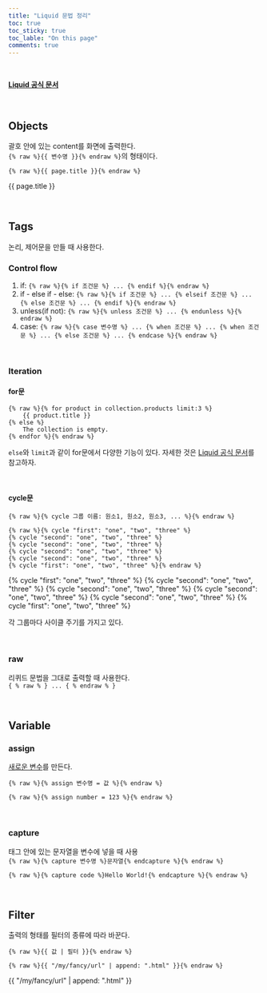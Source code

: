 ```yaml
---
title: "Liquid 문법 정리"
toc: true
toc_sticky: true
toc_lable: "On this page"
comments: true
---
```


<br>

**[Liquid 공식 문서](https://shopify.github.io/liquid/)**

<br>

## Objects
괄호 안에 있는 content를 화면에 출력한다.  
`{% raw %}{{ 변수명 }}{% endraw %}`의 형태이다.

```
{% raw %}{{ page.title }}{% endraw %}
```

{{ page.title }}

<br>

## Tags
논리, 제어문을 만들 때 사용한다.

### Control flow
1. if: `{% raw %}{% if 조건문 %} ... {% endif %}{% endraw %}`
2. if - else if - else: `{% raw %}{% if 조건문 %} ... {% elseif 조건문 %} ... {% else 조건문 %} ... {% endif %}{% endraw %}`
3. unless(if not): `{% raw %}{% unless 조건문 %} ... {% endunless %}{% endraw %}`
4. case: `{% raw %}{% case 변수명 %} ... {% when 조건문 %} ... {% when 조건문 %} ... {% else 조건문 %} ... {% endcase %}{% endraw %}`

<br>

### Iteration

#### for문
```
{% raw %}{% for product in collection.products limit:3 %}
    {{ product.title }}
{% else %}
    The collection is empty.
{% endfor %}{% endraw %}
```

`else`와 `limit`과 같이 for문에서 다양한 기능이 있다. 자세한 것은 [Liquid 공식 문서](https://shopify.github.io/liquid/)를 참고하자.

<br>

#### cycle문
`{% raw %}{% cycle 그룹 이름: 원소1, 원소2, 원소3, ... %}{% endraw %}`

```
{% raw %}{% cycle "first": "one", "two", "three" %}
{% cycle "second": "one", "two", "three" %}
{% cycle "second": "one", "two", "three" %}
{% cycle "second": "one", "two", "three" %}
{% cycle "second": "one", "two", "three" %}
{% cycle "first": "one", "two", "three" %}{% endraw %}
```
 
{% cycle "first": "one", "two", "three" %}
{% cycle "second": "one", "two", "three" %}
{% cycle "second": "one", "two", "three" %}
{% cycle "second": "one", "two", "three" %}
{% cycle "second": "one", "two", "three" %}
{% cycle "first": "one", "two", "three" %}

각 그룹마다 사이클 주기를 가지고 있다.

<br>

### raw
리퀴드 문법을 그대로 출력할 때 사용한다.  
`{ % raw % } ... { % endraw % }`

<br>

## Variable

### assign
<u>새로운 변수</u>를 만든다.

`{% raw %}{% assign 변수명 = 값 %}{% endraw %}`  

```
{% raw %}{% assign number = 123 %}{% endraw %}
```

<br>

### capture
태그 안에 있는 문자열을 변수에 넣을 때 사용  
`{% raw %}{% capture 변수명 %}문자열{% endcapture %}{% endraw %}`

```
{% raw %}{% capture code %}Hello World!{% endcapture %}{% endraw %}
```


<br>

## Filter
출력의 형태를 필터의 종류에 따라 바꾼다.  

`{% raw %}{{ 값 | 필터 }}{% endraw %}`  

```
{% raw %}{{ "/my/fancy/url" | append: ".html" }}{% endraw %}
```

{{ "/my/fancy/url" | append: ".html" }}

<br>